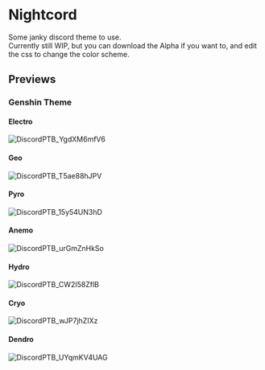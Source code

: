 # **Nightcord**
Some janky discord theme to use.  
Currently still WIP, but you can download the Alpha if you want to, and edit the css to change the color scheme.

## **Previews**

### **Genshin Theme**

#### **Electro**
![DiscordPTB_YgdXM6mfV6](https://user-images.githubusercontent.com/88354811/128282286-28502f0d-7315-4f3a-b9c0-cd5c9252faa4.png)

#### **Geo**
![DiscordPTB_T5ae88hJPV](https://user-images.githubusercontent.com/88354811/128282352-54074f3e-4244-4fdb-a0f0-c2323207fb36.png)

#### **Pyro**
![DiscordPTB_15y54UN3hD](https://user-images.githubusercontent.com/88354811/128282370-931aa420-2b7e-4c20-89c6-25debc5b875f.png)

#### **Anemo**
![DiscordPTB_urGmZnHkSo](https://user-images.githubusercontent.com/88354811/128282436-479d3b31-d79c-4f83-b6d9-52b77c15c88f.png)

#### **Hydro**
![DiscordPTB_CW2I58ZflB](https://user-images.githubusercontent.com/88354811/128282455-33ecef76-ed67-4086-9be0-9cbe13025800.png)

#### **Cryo**
![DiscordPTB_wJP7jhZIXz](https://user-images.githubusercontent.com/88354811/128282498-6254124e-5fd5-4552-87c2-ec030bf77eae.png)

#### **Dendro**
![DiscordPTB_UYqmKV4UAG](https://user-images.githubusercontent.com/88354811/128282512-3e7edac6-db71-4934-9201-aaabf33b5fde.png)
